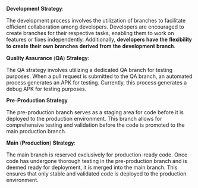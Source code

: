 𝐃𝐞𝐯𝐞𝐥𝐨𝐩𝐦𝐞𝐧𝐭 𝐒𝐭𝐫𝐚𝐭𝐞𝐠𝐲:

The development process involves the utilization of branches to facilitate efficient collaboration among developers. Developers are encouraged to create branches for their respective tasks, enabling them to work on features or fixes independently. Additionally, 𝐝𝐞𝐯𝐞𝐥𝐨𝐩𝐞𝐫𝐬 𝐡𝐚𝐯𝐞 𝐭𝐡𝐞 𝐟𝐥𝐞𝐱𝐢𝐛𝐢𝐥𝐢𝐭𝐲 𝐭𝐨 𝐜𝐫𝐞𝐚𝐭𝐞 𝐭𝐡𝐞𝐢𝐫 𝐨𝐰𝐧 𝐛𝐫𝐚𝐧𝐜𝐡𝐞𝐬 𝐝𝐞𝐫𝐢𝐯𝐞𝐝 𝐟𝐫𝐨𝐦 𝐭𝐡𝐞 𝐝𝐞𝐯𝐞𝐥𝐨𝐩𝐦𝐞𝐧𝐭 𝐛𝐫𝐚𝐧𝐜𝐡.

𝐐𝐮𝐚𝐥𝐢𝐭𝐲 𝐀𝐬𝐬𝐮𝐫𝐚𝐧𝐜𝐞 (𝐐𝐀) 𝐒𝐭𝐫𝐚𝐭𝐞𝐠𝐲:

The QA strategy involves utilizing a dedicated QA branch for testing purposes. When a pull request is submitted to the QA branch, an automated process generates an APK for testing. Currently, this process generates a debug APK for testing purposes.

𝐏𝐫𝐞-𝐏𝐫𝐨𝐝𝐮𝐜𝐭𝐢𝐨𝐧 𝐒𝐭𝐫𝐚𝐭𝐞𝐠𝐲

The pre-production branch serves as a staging area for code before it is deployed to the production environment. This branch allows for comprehensive testing and validation before the code is promoted to the main production branch.

𝐌𝐚𝐢𝐧 (𝐏𝐫𝐨𝐝𝐮𝐜𝐭𝐢𝐨𝐧) 𝐒𝐭𝐫𝐚𝐭𝐞𝐠𝐲:

The main branch is reserved exclusively for production-ready code. Once code has undergone thorough testing in the pre-production branch and is deemed ready for deployment, it is merged into the main branch. This ensures that only stable and validated code is deployed to the production environment.
